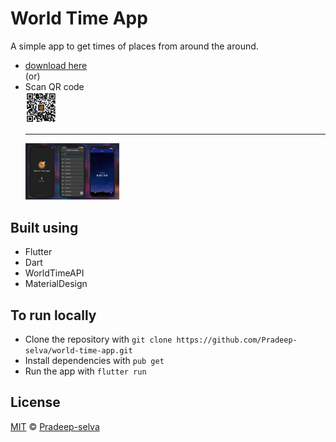 # World Time App

A simple app to get times of places from around the around.

- [download here](https://webapp.diawi.com/install/zTByyV) <br/>
  (or)
- Scan QR code <br/>
  <img src="./assets/qr.png" width="50" alt="qr code">
  ***
  <img src="./assets/banner.jpg" width="150" alt="qr code">

## Built using

- Flutter
- Dart
- WorldTimeAPI
- MaterialDesign

## To run locally

- Clone the repository with `git clone https://github.com/Pradeep-selva/world-time-app.git`
- Install dependencies with `pub get`
- Run the app with `flutter run`

## License

[MIT](LICENSE) © [Pradeep-selva](https://github.com/Pradeep-selva)
